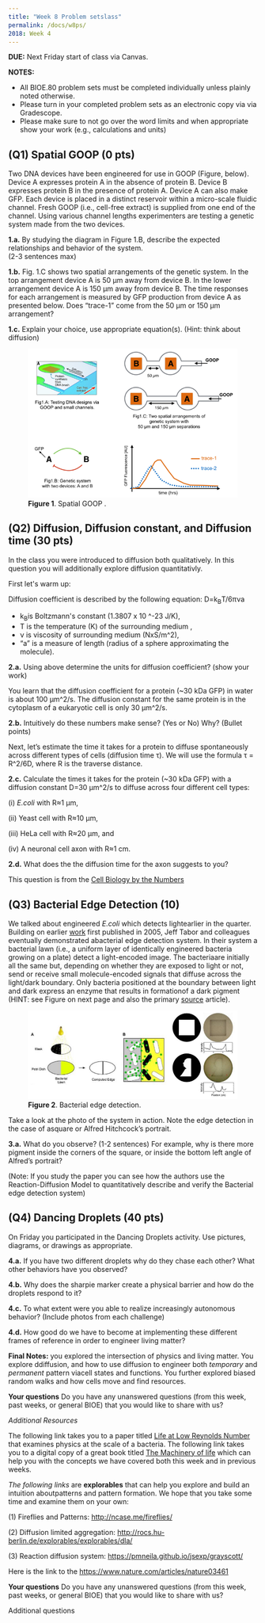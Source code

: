 ```yaml
---
title: "Week 8 Problem setslass"
permalink: /docs/w8ps/
2018: Week 4
---
```


**DUE:** Next Friday start of class via Canvas.

**NOTES:**

- All BIOE.80 problem sets must be completed individually unless plainly noted otherwise.
- Please turn in your completed problem sets as an electronic copy via via Gradescope.
- Please make sure to not go over the word limits and when appropriate show your work (e.g., calculations and units)


## (Q1) Spatial GOOP (0 pts)

Two DNA devices have been engineered for use in GOOP (Figure, below).  Device A expresses protein A in the absence of protein B.  Device B expresses protein B in the presence of protein A.  Device A can also make GFP.  Each device is placed in a distinct reservoir within a micro-scale fluidic channel. Fresh GOOP (i.e., cell-free extract) is supplied from one end of the channel.   Using various channel lengths experimenters are testing a genetic system made from the two devices. 

**1.a.**  By studying the diagram in Figure 1.B, describe the expected relationships and behavior of the system.  
(2-3 sentences max)

**1.b.** Fig. 1.C shows two spatial arrangements of the genetic system. In the top arrangement device A is 50 µm away from device B. In the lower arrangement device A is 150 µm away from device B. The time responses for each arrangement is measured by GFP production from device A as presented below.  Does “trace-1” come from the 50 µm or 150 µm arrangement? 


**1.c.** Explain your choice, use appropriate equation(s). (Hint: think about diffusion)

<figure>
<a href="/assets/images/Spatial GOOP.png"><img src="/assets/images/Spatial GOOP.png"></a>
<figcaption><b>Figure 1</b>. Spatial GOOP .</figcaption>
</figure>


## (Q2) Diffusion, Diffusion constant, and Diffusion time (30 pts)

 In the class you were introduced to diffusion both qualitatively.
 In this question you will additionally explore diffusion quantitativly. 
 
First let's warm up:
 
Diffusion coefficient is described by the following equation: D=k<sub>B</sub>T/6πνa
 
 - k<sub>B</sub>is Boltzmann's constant (1.3807 x 10 ^-23 J/K), 
 - T is the temperature (K) of the surrounding medium ,
 - ν is viscosity of surrounding medium (NxS/m^2), 
 - “a” is a measure of length (radius of a sphere approximating the molecule).  
 
 **2.a.** Using above determine the units for diffusion coefficient? (show your work)
 
You learn that the diffusion coefficient for a protein (~30 kDa GFP) in water is about 100 µm^2/s.
The diffusion constant for the same protein is in the cytoplasm of a eukaryotic cell is only 30 µm^2/s.

**2.b.** Intuitively do these numbers make sense? (Yes or No) Why? (Bullet points)

Next, let’s estimate the time it takes for a protein to diffuse spontaneously across different types of cells 
(diffusion time τ). We will use the formula τ = R^2/6D, where R is the traverse distance.

**2.c.** Calculate the times it takes for the protein (~30 kDa GFP) with a diffusion constant D=30 µm^2/s to diffuse across four different cell types: 

(i) *E.coli* with R≈1 μm, 

(ii)  Yeast cell with R≈10 μm, 

(iii) HeLa cell with R≈20 μm, and

(iv) A neuronal cell axon with R≈1 cm.

**2.d.** What does the the diffusion time for the axon suggests to you? 

This question is from the [Cell Biology by the Numbers](http://book.bionumbers.org/what-are-the-time-scales-for-diffusion-in-cells/)

## (Q3) Bacterial Edge Detection (10)

We talked about engineered *E.coli* which detects lightearlier in the quarter.  Building on earlier [work](https://www.nature.com/articles/nature04405) first published in 2005, Jeff Tabor and colleagues eventually demonstrated abacterial edge detection system. In their system a bacterial lawn (i.e., a uniform layer of identically engineered bacteria growing on a plate) detect a light-encoded image.  The bacteriaare initially all the same but, depending on whether they are exposed to light or not, send or receive small molecule-encoded signals that diffuse across the light/dark boundary. Only bacteria positioned at the boundary between light and dark express an enzyme that results in formationof a dark pigment (HINT: see Figure on next page and also the primary [source](https://www.ncbi.nlm.nih.gov/pmc/articles/PMC2775486/) article).

<figure>
<a href="/assets/images/pset8_fig.2.png"><img src="/assets/images/pset8_fig.2.png"></a>
<figcaption><b>Figure 2</b>. Bacterial edge detection.</figcaption>
</figure>

Take a look at the photo of the system in action. Note the edge detection in the case of asquare or Alfred Hitchcock’s portrait.

**3.a.** What do you observe?  (1-2 sentences) For example, why is there more pigment inside the corners of the square, or inside the bottom left angle of Alfred’s portrait? 

(Note: If you study the paper you can see how the authors use the Reaction-Diffusion Model to quantitatively describe and verify the Bacterial edge detection system)

## (Q4)  Dancing Droplets (40 pts)

On Friday you participated in the Dancing Droplets activity.  Use pictures, diagrams, or drawings as appropriate. 

**4.a.** If you have two different droplets why do they chase each other? What other behaviors have you observed?

**4.b.** Why does the sharpie marker create a physical barrier and how do the droplets respond to it?

**4.c.** To what extent were you able to realize increasingly autonomous behavior? (Include photos from each challenge)

**4.d.** How good do we have to become at implementing these different frames of reference in order to engineer living matter?

**Final Notes:**  you explored the intersection of physics and living matter. You explore ddiffusion, and how to use diffusion to engineer  both *temporary* and *permanent* pattern viacell states and functions. You further explored biased random walks and how cells move and find resources.

**Your questions**
Do you have any unanswered questions (from this week, past weeks, or general BIOE) that you would like to share with us?

*Additional Resources*    

The following link takes you to a paper titled [Life at Low Reynolds Number](https://www2.gwu.edu/~phy21bio/Reading/Purcell_life_at_low_reynolds_number.pdf) that examines physics at the scale of a bacteria.  The following link takes you to a digital copy of a great book titled [The Machinery of life](https://searchworks.stanford.edu/view/11568895) which can help you with the concepts we have covered both this week and in previous weeks.

*The following links* are **explorables** that can help you explore and build an intuition aboutpatterns and pattern formation.  We hope that you take some time and examine them on your own:


(1) Fireflies and Patterns: http://ncase.me/fireflies/


(2) Diffusion limited aggregation: http://rocs.hu-berlin.de/explorables/explorables/dla/


(3) Reaction diffusion system: https://pmneila.github.io/jsexp/grayscott/

Here is the link to the https://www.nature.com/articles/nature03461

**Your questions**
Do you have any unanswered questions (from this week, past weeks, or general BIOE) that you would like to share with us?

Additional questions 
